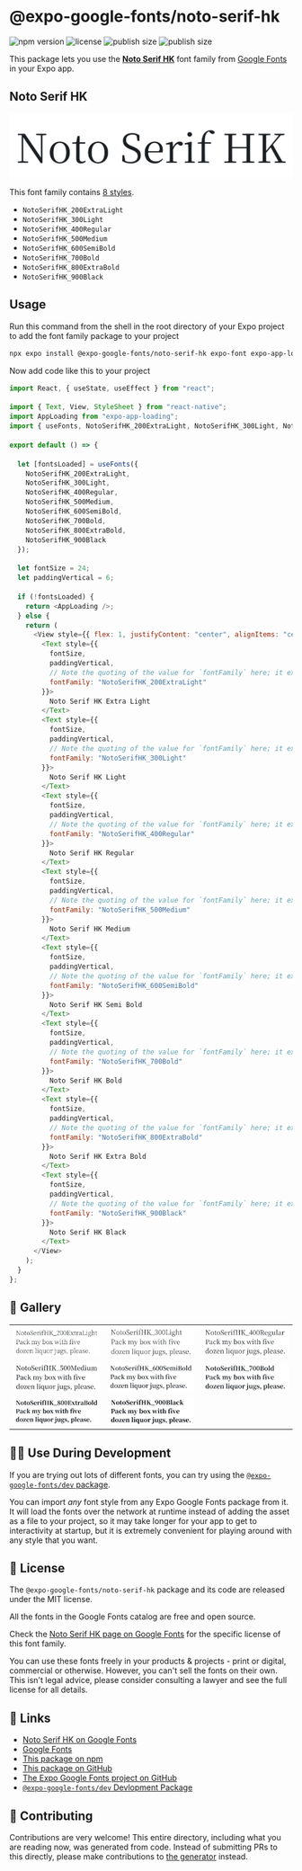 # @expo-google-fonts/noto-serif-hk

![npm version](https://flat.badgen.net/npm/v/@expo-google-fonts/noto-serif-hk)
![license](https://flat.badgen.net/github/license/expo/google-fonts)
![publish size](https://flat.badgen.net/packagephobia/install/@expo-google-fonts/noto-serif-hk)
![publish size](https://flat.badgen.net/packagephobia/publish/@expo-google-fonts/noto-serif-hk)

This package lets you use the [**Noto Serif HK**](https://fonts.google.com/specimen/Noto+Serif+HK) font family from [Google Fonts](https://fonts.google.com/) in your Expo app.

## Noto Serif HK

![Noto Serif HK](./font-family.png)

This font family contains [8 styles](#-gallery).

- `NotoSerifHK_200ExtraLight`
- `NotoSerifHK_300Light`
- `NotoSerifHK_400Regular`
- `NotoSerifHK_500Medium`
- `NotoSerifHK_600SemiBold`
- `NotoSerifHK_700Bold`
- `NotoSerifHK_800ExtraBold`
- `NotoSerifHK_900Black`

## Usage

Run this command from the shell in the root directory of your Expo project to add the font family package to your project

```sh
npx expo install @expo-google-fonts/noto-serif-hk expo-font expo-app-loading
```

Now add code like this to your project

```js
import React, { useState, useEffect } from "react";

import { Text, View, StyleSheet } from "react-native";
import AppLoading from "expo-app-loading";
import { useFonts, NotoSerifHK_200ExtraLight, NotoSerifHK_300Light, NotoSerifHK_400Regular, NotoSerifHK_500Medium, NotoSerifHK_600SemiBold, NotoSerifHK_700Bold, NotoSerifHK_800ExtraBold, NotoSerifHK_900Black } from '@expo-google-fonts/noto-serif-hk';

export default () => {

  let [fontsLoaded] = useFonts({
    NotoSerifHK_200ExtraLight, 
    NotoSerifHK_300Light, 
    NotoSerifHK_400Regular, 
    NotoSerifHK_500Medium, 
    NotoSerifHK_600SemiBold, 
    NotoSerifHK_700Bold, 
    NotoSerifHK_800ExtraBold, 
    NotoSerifHK_900Black
  });

  let fontSize = 24;
  let paddingVertical = 6;

  if (!fontsLoaded) {
    return <AppLoading />;
  } else {
    return (
      <View style={{ flex: 1, justifyContent: "center", alignItems: "center" }}>
        <Text style={{
          fontSize,
          paddingVertical,
          // Note the quoting of the value for `fontFamily` here; it expects a string!
          fontFamily: "NotoSerifHK_200ExtraLight"
        }}>
          Noto Serif HK Extra Light
        </Text>
        <Text style={{
          fontSize,
          paddingVertical,
          // Note the quoting of the value for `fontFamily` here; it expects a string!
          fontFamily: "NotoSerifHK_300Light"
        }}>
          Noto Serif HK Light
        </Text>
        <Text style={{
          fontSize,
          paddingVertical,
          // Note the quoting of the value for `fontFamily` here; it expects a string!
          fontFamily: "NotoSerifHK_400Regular"
        }}>
          Noto Serif HK Regular
        </Text>
        <Text style={{
          fontSize,
          paddingVertical,
          // Note the quoting of the value for `fontFamily` here; it expects a string!
          fontFamily: "NotoSerifHK_500Medium"
        }}>
          Noto Serif HK Medium
        </Text>
        <Text style={{
          fontSize,
          paddingVertical,
          // Note the quoting of the value for `fontFamily` here; it expects a string!
          fontFamily: "NotoSerifHK_600SemiBold"
        }}>
          Noto Serif HK Semi Bold
        </Text>
        <Text style={{
          fontSize,
          paddingVertical,
          // Note the quoting of the value for `fontFamily` here; it expects a string!
          fontFamily: "NotoSerifHK_700Bold"
        }}>
          Noto Serif HK Bold
        </Text>
        <Text style={{
          fontSize,
          paddingVertical,
          // Note the quoting of the value for `fontFamily` here; it expects a string!
          fontFamily: "NotoSerifHK_800ExtraBold"
        }}>
          Noto Serif HK Extra Bold
        </Text>
        <Text style={{
          fontSize,
          paddingVertical,
          // Note the quoting of the value for `fontFamily` here; it expects a string!
          fontFamily: "NotoSerifHK_900Black"
        }}>
          Noto Serif HK Black
        </Text>
      </View>
    );
  }
};
```

## 🔡 Gallery


||||
|-|-|-|
|![NotoSerifHK_200ExtraLight](./NotoSerifHK_200ExtraLight.ttf.png)|![NotoSerifHK_300Light](./NotoSerifHK_300Light.ttf.png)|![NotoSerifHK_400Regular](./NotoSerifHK_400Regular.ttf.png)||
|![NotoSerifHK_500Medium](./NotoSerifHK_500Medium.ttf.png)|![NotoSerifHK_600SemiBold](./NotoSerifHK_600SemiBold.ttf.png)|![NotoSerifHK_700Bold](./NotoSerifHK_700Bold.ttf.png)||
|![NotoSerifHK_800ExtraBold](./NotoSerifHK_800ExtraBold.ttf.png)|![NotoSerifHK_900Black](./NotoSerifHK_900Black.ttf.png)|||


## 👩‍💻 Use During Development

If you are trying out lots of different fonts, you can try using the [`@expo-google-fonts/dev` package](https://github.com/expo/google-fonts/tree/master/font-packages/dev#readme).

You can import _any_ font style from any Expo Google Fonts package from it. It will load the fonts over the network at runtime instead of adding the asset as a file to your project, so it may take longer for your app to get to interactivity at startup, but it is extremely convenient for playing around with any style that you want.


## 📖 License

The `@expo-google-fonts/noto-serif-hk` package and its code are released under the MIT license.

All the fonts in the Google Fonts catalog are free and open source.

Check the [Noto Serif HK page on Google Fonts](https://fonts.google.com/specimen/Noto+Serif+HK) for the specific license of this font family.

You can use these fonts freely in your products & projects - print or digital, commercial or otherwise. However, you can't sell the fonts on their own. This isn't legal advice, please consider consulting a lawyer and see the full license for all details.

## 🔗 Links

- [Noto Serif HK on Google Fonts](https://fonts.google.com/specimen/Noto+Serif+HK)
- [Google Fonts](https://fonts.google.com/)
- [This package on npm](https://www.npmjs.com/package/@expo-google-fonts/noto-serif-hk)
- [This package on GitHub](https://github.com/expo/google-fonts/tree/master/font-packages/noto-serif-hk)
- [The Expo Google Fonts project on GitHub](https://github.com/expo/google-fonts)
- [`@expo-google-fonts/dev` Devlopment Package](https://github.com/expo/google-fonts/tree/master/font-packages/dev)

## 🤝 Contributing

Contributions are very welcome! This entire directory, including what you are reading now, was generated from code. Instead of submitting PRs to this directly, please make contributions to [the generator](https://github.com/expo/google-fonts/tree/master/packages/generator) instead.
